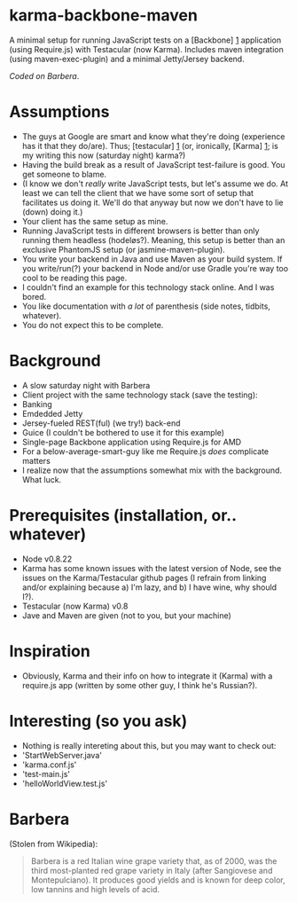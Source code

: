 karma-backbone-maven
====================

A minimal setup for running JavaScript tests on a [Backbone] [1] application  (using Require.js) with Testacular (now Karma). Includes maven integration (using maven-exec-plugin) and a minimal Jetty/Jersey backend. 

*Coded on Barbera*.

[1]: http://backbonejs.org/ "Backbone"

Assumptions
===========

* The guys at Google are smart and know what they're doing (experience has it that they do/are). Thus; [testacular] [1] (or, ironically, [Karma] [1]; is my writing this now (saturday night) karma?)
* Having the build break as a result of JavaScript test-failure is good. You get someone to blame.
* (I know we don't _really_ write JavaScript tests, but let's assume we do. At least we can tell the client that we have some sort of setup that facilitates us doing it. We'll do that anyway but now we don't have to lie (down) doing it.)
* Your client has the same setup as mine.
* Running JavaScript tests in different browsers is better than only running them headless (hodeløs?). Meaning, this setup is better than an exclusive PhantomJS setup (or jasmine-maven-plugin).
* You write your backend in Java and use Maven as your build system. If you write/run(?) your backend in Node and/or use Gradle you're way too cool to be reading this page.
* I couldn't find an example for this technology stack online. And I was bored.
* You like documentation with _a lot_ of parenthesis (side notes, tidbits, whatever).
* You do not expect this to be complete.

[1]: http://karma-runner.github.com/0.8/index.html "Karma"

Background
==========
* A slow saturday night with Barbera
* Client project with the same technology stack (save the testing):
* Banking
* Emdedded Jetty
* Jersey-fueled REST(ful) (we try!) back-end
* Guice (I couldn't be bothered to use it for this example)
* Single-page Backbone application using Require.js for AMD
* For a below-average-smart-guy like me Require.js _does_ complicate matters
* I realize now that the assumptions somewhat mix with the background. What luck.

Prerequisites (installation, or.. whatever)
===========================================

* Node v0.8.22
* Karma has some known issues with the latest version of Node, see the issues on the Karma/Testacular github pages (I refrain from linking and/or explaining because a) I'm lazy, and b) I have wine, why should I?).
* Testacular (now Karma) v0.8
* Jave and Maven are given (not to you, but your machine)

Inspiration
===========
* Obviously, Karma and their info on how to integrate it (Karma) with a require.js app (written by some other guy, I think he's Russian?).

Interesting (so you ask)
===========

* Nothing is really intereting about this, but you may want to check out:
* 'StartWebServer.java'
* 'karma.conf.js'
* 'test-main.js'
* 'helloWorldView.test.js'

Barbera
=======

(Stolen from Wikipedia): 
> Barbera is a red Italian wine grape variety that, as of 2000, was the third most-planted red grape variety in Italy (after Sangiovese and Montepulciano). 
> It produces good yields and is known for deep color, low tannins and high levels of acid.